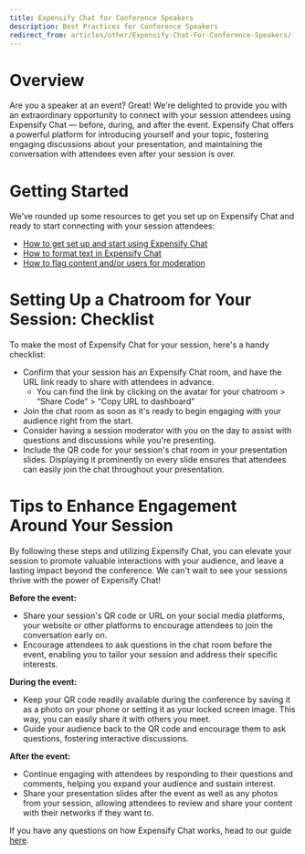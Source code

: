 ```yaml
---
title: Expensify Chat for Conference Speakers
description: Best Practices for Conference Speakers
redirect_from: articles/other/Expensify-Chat-For-Conference-Speakers/
---
```


# Overview
Are you a speaker at an event? Great! We're delighted to provide you with an extraordinary opportunity to connect with your session attendees using Expensify Chat — before, during, and after the event. Expensify Chat offers a powerful platform for introducing yourself and your topic, fostering engaging discussions about your presentation, and maintaining the conversation with attendees even after your session is over.

# Getting Started
We’ve rounded up some resources to get you set up on Expensify Chat and ready to start connecting with your session attendees:

- [How to get set up and start using Expensify Chat](https://help.expensify.com/articles/other/Everything-About-Chat#how-to-use-chat-in-expensify)
- [How to format text in Expensify Chat](https://help.expensify.com/articles/other/Everything-About-Chat#how-to-format-text)
- [How to flag content and/or users for moderation](https://help.expensify.com/articles/other/Everything-About-Chat#flagging-content-as-offensive)

# Setting Up a Chatroom for Your Session: Checklist
To make the most of Expensify Chat for your session, here's a handy checklist:
- Confirm that your session has an Expensify Chat room, and have the URL link ready to share with attendees in advance.
  - You can find the link by clicking on the avatar for your chatroom > “Share Code” > “Copy URL to dashboard”
- Join the chat room as soon as it's ready to begin engaging with your audience right from the start.
- Consider having a session moderator with you on the day to assist with questions and discussions while you're presenting.
- Include the QR code for your session's chat room in your presentation slides. Displaying it prominently on every slide ensures that attendees can easily join the chat throughout your presentation.

# Tips to Enhance Engagement Around Your Session
By following these steps and utilizing Expensify Chat, you can elevate your session to promote valuable interactions with your audience, and leave a lasting impact beyond the conference. We can't wait to see your sessions thrive with the power of Expensify Chat!

**Before the event:**
- Share your session's QR code or URL on your social media platforms, your website or other platforms to encourage attendees to join the conversation early on.
- Encourage attendees to ask questions in the chat room before the event, enabling you to tailor your session and address their specific interests.

**During the event:**
- Keep your QR code readily available during the conference by saving it as a photo on your phone or setting it as your locked screen image. This way, you can easily share it with others you meet.
- Guide your audience back to the QR code and encourage them to ask questions, fostering interactive discussions.

**After the event:**
- Continue engaging with attendees by responding to their questions and comments, helping you expand your audience and sustain interest.
- Share your presentation slides after the event as well as any photos from your session, allowing attendees to review and share your content with their networks if they want to.

If you have any questions on how Expensify Chat works, head to our guide [here](https://help.expensify.com/articles/other/Everything-About-Chat).
